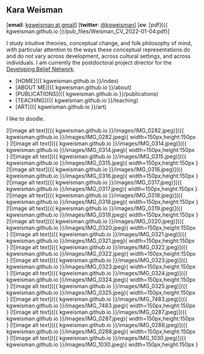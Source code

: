## Kara Weisman

[**email**: [kgweisman at gmail](mailto:kgweisman@gmail.com)] [**twitter**: [@kgweisman](https://twitter.com/kgweisman)] [**cv**: [pdf]({{ kgweisman.github.io }}/pub_files/Weisman_CV_2022-01-04.pdf)]

I study intuitive theories, conceptual change, and folk philosophy of mind, with particular attention to the ways these conceptual representations do and do not vary across development, across cultural settings, and across individuals. I am currently the postdoctoral project director for the [Developing Belief Network](https://www.developingbelief.com/).

* [HOME]({{ kgweisman.github.io }}/index)
* [ABOUT ME]({{ kgweisman.github.io }}/about)
* [PUBLICATIONS]({{ kgweisman.github.io }}/publications)
* [TEACHING]({{ kgweisman.github.io }}/teaching)
* [ART]({{ kgweisman.github.io }}/art)

I like to doodle.

[![image alt text]({{ kgweisman.github.io }}/images/IMG_0282.jpeg)]({{ kgweisman.github.io }}/images/IMG_0282.jpeg){ width=150px,height:150px }
[![image alt text]({{ kgweisman.github.io }}/images/IMG_0314.jpeg)]({{ kgweisman.github.io }}/images/IMG_0314.jpeg){ width=150px,height:150px }
[![image alt text]({{ kgweisman.github.io }}/images/IMG_0315.jpeg)]({{ kgweisman.github.io }}/images/IMG_0315.jpeg){ width=150px,height:150px }
[![image alt text]({{ kgweisman.github.io }}/images/IMG_0316.jpeg)]({{ kgweisman.github.io }}/images/IMG_0316.jpeg){ width=150px,height:150px }
[![image alt text]({{ kgweisman.github.io }}/images/IMG_0317.jpeg)]({{ kgweisman.github.io }}/images/IMG_0317.jpeg){ width=150px,height:150px }
[![image alt text]({{ kgweisman.github.io }}/images/IMG_0318.jpeg)]({{ kgweisman.github.io }}/images/IMG_0318.jpeg){ width=150px,height:150px }
[![image alt text]({{ kgweisman.github.io }}/images/IMG_0319.jpeg)]({{ kgweisman.github.io }}/images/IMG_0319.jpeg){ width=150px,height:150px }
[![image alt text]({{ kgweisman.github.io }}/images/IMG_0320.jpeg)]({{ kgweisman.github.io }}/images/IMG_0320.jpeg){ width=150px,height:150px }
[![image alt text]({{ kgweisman.github.io }}/images/IMG_0321.jpeg)]({{ kgweisman.github.io }}/images/IMG_0321.jpeg){ width=150px,height:150px }
[![image alt text]({{ kgweisman.github.io }}/images/IMG_0322.jpeg)]({{ kgweisman.github.io }}/images/IMG_0322.jpeg){ width=150px,height:150px }
[![image alt text]({{ kgweisman.github.io }}/images/IMG_0323.jpeg)]({{ kgweisman.github.io }}/images/IMG_0323.jpeg){ width=150px,height:150px }
[![image alt text]({{ kgweisman.github.io }}/images/IMG_0324.jpeg)]({{ kgweisman.github.io }}/images/IMG_0324.jpeg){ width=150px,height:150px }
[![image alt text]({{ kgweisman.github.io }}/images/IMG_0325.jpeg)]({{ kgweisman.github.io }}/images/IMG_0325.jpeg){ width=150px,height:150px }
[![image alt text]({{ kgweisman.github.io }}/images/IMG_7483.jpeg)]({{ kgweisman.github.io }}/images/IMG_7483.jpeg){ width=150px,height:150px }
[![image alt text]({{ kgweisman.github.io }}/images/IMG_0287.jpeg)]({{ kgweisman.github.io }}/images/IMG_0287.jpeg){ width=150px,height:150px }
[![image alt text]({{ kgweisman.github.io }}/images/IMG_0288.jpeg)]({{ kgweisman.github.io }}/images/IMG_0288.jpeg){ width=150px,height:150px }
[![image alt text]({{ kgweisman.github.io }}/images/IMG_1030.jpeg)]({{ kgweisman.github.io }}/images/IMG_1030.jpeg){ width=150px,height:150px }

 

